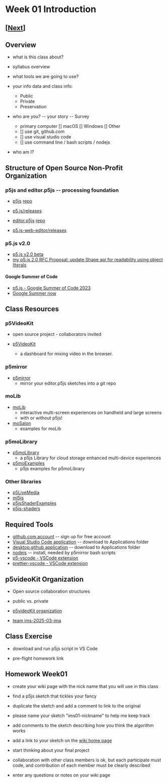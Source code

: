 # Week 01 Introduction

## [[Next](./02_code.md)]

## Overview

- what is this class about?
- syllabus overview

- what tools we are going to use?

- your info data and class info:

  - Public
  - Private
  - Preservation

- who are you? -- your story -- Survey

  - primary computer [] macOS [] Windows [] Other
  - [] use git, github.com
  - [] use visual studio code
  - [] use command line / bash scripts / nodejs

- who am I?

## Structure of Open Source Non-Profit Organization

### p5js and editor.p5js -- processing foundation

- [p5js](https://p5js.org/) [repo](https://github.com/processing/p5.js)
- [p5.js/releases](https://github.com/processing/p5.js/releases)

- [editor.p5js](https://editor.p5js.org/) [repo](https://github.com/processing/p5.js-web-editor)
- [p5.js-web-editor/releases](https://github.com/processing/p5.js-web-editor/releases)

### p5.js v2.0

- [p5.js v2.0 beta](https://github.com/processing/p5.js/releases)
- [my p5.js 2.0 RFC Proposal: update Shape api for readability using object literals](https://github.com/processing/p5.js/issues/7609)

#### Google Summer of Code

- [p5.js - Google Summer of Code 2023](https://github.com/processing/p5.js/blob/main/contributor_docs/project_wrapups/README.md)
- [Google Summer now](https://buildyourfuture.withgoogle.com/programs/summer-of-code)

## Class Resources

### p5VideoKit

- open source project - collaborators invited

- [p5VideoKit](https://github.com/molab-itp/p5videoKit)
  - a dashboard for mixing video in the browser.

### p5mirror

- [p5mirror](https://github.com/molab-itp/p5mirror)
  - mirror your editor.p5js sketches into a git repo

### moLib

- [moLib](https://github.com/molab-itp/moLib)
  - interactive multi-screen experiences on handheld and large screens
  - with or without p5js!
- [moSalon](https://github.com/molab-itp/moSalon)
  - examples for moLib

### p5moLibrary

- [p5moLibrary](https://github.com/molab-itp/p5moLibrary)
  - a p5js Library for cloud storage enhanced multi-device experiences
- [p5moExamples](https://github.com/molab-itp/p5moExamples)
  - p5js examples for p5moLibrary

### Other libraries

- [p5LiveMedia](https://github.com/vanevery/p5LiveMedia)
- [ml5js](https://ml5js.org/)
- [p5jsShaderExamples](https://github.com/aferriss/p5jsShaderExamples)
- [p5js-shaders](https://itp-xstory.github.io/p5js-shaders/#/)

## Required Tools

- [github.com account](https://github.com)
  -- sign up for free account
- [Visual Studio Code application](https://code.visualstudio.com/download)
  -- download to Applications folder
- [desktop.github application](https://desktop.github.com)
  -- download to Applications folder
- [nodejs](https://nodejs.org/en/download)
  -- install, needed by p5mirror bash scripts
- [p5-vscode - VSCode extension ](https://marketplace.visualstudio.com/items?itemName=samplavigne.p5-vscode)
- [prettier-vscode - VSCode extension](https://marketplace.visualstudio.com/items?itemName=esbenp.prettier-vscode)

## p5videoKit Organization

- Open source collaboration structures

- public vs. private

- [p5videoKit organization](https://github.com/p5videoKit)

- [team ims-2025-03-ima](https://github.com/orgs/p5videoKit/teams/ims-2025-03-ima)

## Class Exercise

- download and run p5js script in VS Code

- pre-flight homework link

<!-- - use p5mirror
- [p5mirror](https://github.com/molab-itp/p5mirror)

  - mirror your editor.p5js sketches into a git repo

- pre-flight homework link -->

## Homework Week01

- create your wiki page with the nick name that you will use in this class

- find a p5js sketch that tickles your fancy
- duplicate the sketch and add a comment to link to the original
- please name your sketch "ims01-nickname" to help me keep track
- add comments to the sketch describing how you think the algorithm works

- add a link to your sketch on the [wiki home page](https://github.com/p5videoKit/IM-Screens-2024-03-ima/wiki#week-01-homework)

- start thinking about your final project
- collaboration with other class members is ok,
  but each participate must code,
  and contribution of each member must be clearly described
- enter any questions or notes on your wiki page
